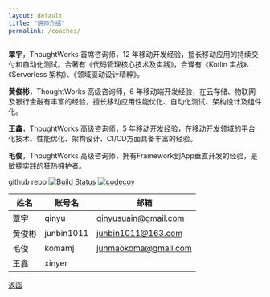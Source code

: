 ```yaml
---
layout: default
title: "讲师介绍"
permalink: /coaches/
---
```


**覃宇**，ThoughtWorks 首席咨询师，12 年移动开发经验，擅长移动应用的持续交付和自动化测试。合著有《代码管理核心技术及实践》，合译有《Kotlin 实战》、《Serverless 架构》、《领域驱动设计精粹》。

**黄俊彬**，ThoughtWorks 高级咨询师，6 年移动端开发经验，在云存储、物联网及银行金融有丰富的经验，擅长移动应用性能优化、自动化测试、架构设计及组件化。

**王鑫**，ThoughtWorks 高级咨询师，5 年移动开发经验，在移动开发领域的平台化技术、性能优化、架构设计、CI/CD方面具备丰富的经验。

**毛俊**，ThoughtWorks 高级咨询师，拥有Framework到App垂直开发的经验，是敏捷实践的狂热拥护者。


github repo
[![Build Status](https://travis-ci.org/CAC-0pp0/CACOreo.svg?branch=master)](https://travis-ci.org/CAC-0pp0/CACOreo)
[![codecov](https://codecov.io/gh/CAC-0pp0/CACOreo/branch/master/graph/badge.svg)](https://codecov.io/gh/CAC-0pp0/CACOreo)

|姓名|账号名|邮箱|
|--|--|--|
|覃宇|qinyu|qinyusuain@gmail.com|
|黄俊彬|junbin1011|junbin1011@163.com|
|毛俊|komamj|junmaokoma@gmail.com|
|王鑫|xinyer||

[返回](./index.md)
